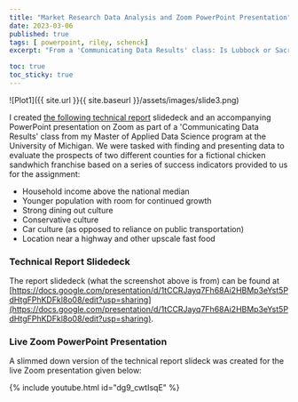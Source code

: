 ```yaml
---
title: "Market Research Data Analysis and Zoom PowerPoint Presentation"
date: 2023-03-06
published: true
tags: [ powerpoint, riley, schenck]
excerpt: "From a 'Communicating Data Results' class: Is Lubbock or Sacramento a better location for a new fast food restaurant?" 

toc: true
toc_sticky: true
---
```

![Plot1]({{ site.url }}{{ site.baseurl }}/assets/images/slide3.png)

I created [the following technical report](https://docs.google.com/presentation/d/1tCCRJayq7Fh68Ai2HBMp3eYst5PdHtgFPhKDFkl8o08/edit?usp=sharing) slidedeck and an accompanying PowerPoint presentation on Zoom as part of a 'Communicating Data Results' class from my Master of Applied Data Science program at the University of Michigan. We were tasked with finding and presenting data to evaluate the prospects of two different counties for a fictional chicken sandwhich franchise based on a series of success indicators provided to us for the assignment:

  - Household income above the national median
  - Younger population  with room for continued growth
  - Strong dining out culture 
  - Conservative culture
  - Car culture (as opposed to reliance on public transportation)
  - Location near a highway and other upscale fast food 

### Technical Report Slidedeck

The report slidedeck (what the screenshot above is from) can be found at [https://docs.google.com/presentation/d/1tCCRJayq7Fh68Ai2HBMp3eYst5PdHtgFPhKDFkl8o08/edit?usp=sharing](https://docs.google.com/presentation/d/1tCCRJayq7Fh68Ai2HBMp3eYst5PdHtgFPhKDFkl8o08/edit?usp=sharing). 

### Live Zoom PowerPoint Presentation

A slimmed down version of the technical report slideck was created for the live Zoom presentation given below:

{% include youtube.html id="dg9_cwtIsqE" %}

